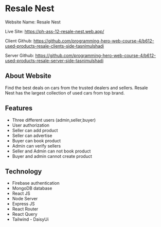 # Resale Nest

Website Name: Resale Nest

Live Site: https://ph-ass-12-resale-nest.web.app/

Client Github: https://github.com/programming-hero-web-course-4/b612-used-products-resale-clients-side-tasnimulshadi

Server Github: https://github.com/programming-hero-web-course-4/b612-used-products-resale-server-side-tasnimulshadi

## About Website

Find the best deals on cars from the trusted dealers and sellers. Resale Nest has the largest collection of used cars from top brand.

## Features

* Three different users (admin,seller,buyer)
* User authorization
* Seller can add product
* Seller can advertise
* Buyer can book product
* Admin can verify sellers
* Seller and Admin can not book product
* Buyer and admin cannot create product

## Technology

* Firebase authentication
* MongoDB database
* React JS
* Node Server
* Express JS
* React Router
* React Query
* Tailwind - DaisyUi
